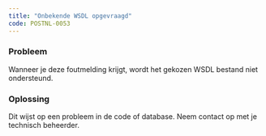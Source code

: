 ```yaml
---
title: "Onbekende WSDL opgevraagd"
code: POSTNL-0053
---
```

### Probleem

Wanneer je deze foutmelding krijgt, wordt het gekozen WSDL bestand niet ondersteund.

### Oplossing

Dit wijst op een probleem in de code of database. Neem contact op met je technisch beheerder.
